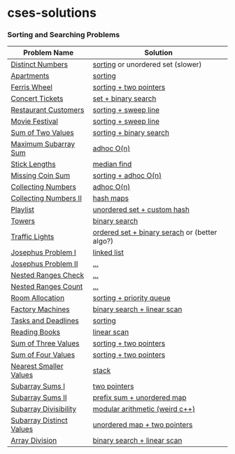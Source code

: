 # cses-solutions

### Sorting and Searching Problems

| Problem Name                            | Solution                                                                                   |
|----------------------------------------|---------------------------------------------------------------------------------------------|
| [Distinct Numbers](https://cses.fi/problemset/task/1621)  | [sorting](sorting-and-searching/1621-distinct-numbers.cpp) or unordered set (slower)     |
| [Apartments](https://cses.fi/problemset/task/1084)  | [sorting](sorting-and-searching/1084-apartments.cpp)                                       |
| [Ferris Wheel](https://cses.fi/problemset/task/1090)  | [sorting + two pointers](sorting-and-searching/1090-ferris-wheel.cpp)                    |
| [Concert Tickets](https://cses.fi/problemset/task/1091)  | [set + binary search](sorting-and-searching/1091-concert-tickets.cpp)                   |
| [Restaurant Customers](https://cses.fi/problemset/task/1619)  | [sorting + sweep line](sorting-and-searching/1619-restaurant-customers.cpp)              |
| [Movie Festival](https://cses.fi/problemset/task/1629)  | [sorting + sweep line](sorting-and-searching/1629-movie-festival.cpp)                                                          |
| [Sum of Two Values](https://cses.fi/problemset/task/1640)  | [sorting + binary search](sorting-and-searching/1640-sum-of-two-values.cpp)                                                          |
| [Maximum Subarray Sum](https://cses.fi/problemset/task/1643)  | [adhoc O(n)](sorting-and-searching/1643-maximum-subarray-sum.cpp)                                                          |
| [Stick Lengths](https://cses.fi/problemset/task/1074)  | [median find](sorting-and-searching/1074-stick-lengths.cpp)                                                          |
| [Missing Coin Sum](https://cses.fi/problemset/task/2183)  | [sorting + adhoc O(n)](sorting-and-searching/2183-missing-coin-sum.cpp)                                                          |
| [Collecting Numbers](https://cses.fi/problemset/task/2216)  | [adhoc O(n)](sorting-and-searching/2216-collecting-numbers.cpp)                                                          |
| [Collecting Numbers II](https://cses.fi/problemset/task/2217)  | [hash maps](sorting-and-searching/2217-collecting-numbers-ii.cpp)                                                          |
| [Playlist](https://cses.fi/problemset/task/1141)  | [unordered set + custom hash](sorting-and-searching/1141-playlist.cpp)                                                          |
| [Towers](https://cses.fi/problemset/task/1073)  | [binary search](sorting-and-searching/1073-towers.cpp)                                                          |
| [Traffic Lights](https://cses.fi/problemset/task/1163)  | [ordered set + binary serach](sorting-and-searching/1163-traffic-lights.cpp) or (better algo?)                                                          |
| [Josephus Problem I](https://cses.fi/problemset/task/2162)  | [linked list](sorting-and-searching/2162-josephus-problem-i.cpp)                                                          |
| [Josephus Problem II](https://cses.fi/problemset/task/2163)  | [...](sorting-and-searching/)                                                          |
| [Nested Ranges Check](https://cses.fi/problemset/task/2168)  | [...](sorting-and-searching/)                                                          |
| [Nested Ranges Count](https://cses.fi/problemset/task/2169)  | [...](sorting-and-searching/)                                                          |
| [Room Allocation](https://cses.fi/problemset/task/1164)  | [sorting + priority queue](sorting-and-searching/1164-room-allocation.cpp)                                                          |
| [Factory Machines](https://cses.fi/problemset/task/1620)  | [binary search + linear scan](sorting-and-searching/1620-factory-machines.cpp)                                                          |
| [Tasks and Deadlines](https://cses.fi/problemset/task/1630)  | [sorting](sorting-and-searching/1630-tasks-and-deadlines.cpp)                                                          |
| [Reading Books](https://cses.fi/problemset/task/1631)  | [linear scan](sorting-and-searching/1631-reading-books.cpp)                                                          |
| [Sum of Three Values](https://cses.fi/problemset/task/1641)  | [sorting + two pointers](sorting-and-searching/1641-sum-of-three-values.cpp)                                                          |
| [Sum of Four Values](https://cses.fi/problemset/task/1642)  | [sorting + two pointers](sorting-and-searching/1642-sum-of-four-values.cpp)                                                          |
| [Nearest Smaller Values](https://cses.fi/problemset/task/1645)  | [stack](sorting-and-searching/1645-nearest-smaller-values.cpp)                                                          |
| [Subarray Sums I](https://cses.fi/problemset/task/1660)  | [two pointers](sorting-and-searching/1660-subarray-sums-i.cpp)                                                          |
| [Subarray Sums II](https://cses.fi/problemset/task/1661)  | [prefix sum + unordered map](sorting-and-searching/1661-subarray-sums-ii.cpp)                                                          |
| [Subarray Divisibility](https://cses.fi/problemset/task/1662)  | [modular arithmetic (weird c++)](sorting-and-searching/1662-subarray-divisibility.cpp)                                                          |
| [Subarray Distinct Values](https://cses.fi/problemset/task/2428)  | [unordered map + two pointers](sorting-and-searching/2428-subarray-distinct-values.cpp)                                                          |
| [Array Division](https://cses.fi/problemset/task/1085)  | [binary search + linear scan](sorting-and-searching/1085-array-division.cpp)                                                          |
